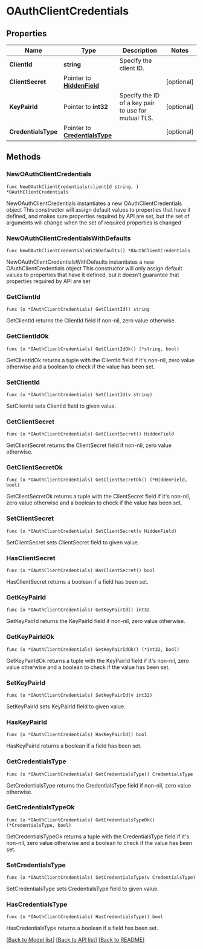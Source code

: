 # OAuthClientCredentials

## Properties

Name | Type | Description | Notes
------------ | ------------- | ------------- | -------------
**ClientId** | **string** | Specify the client ID. | 
**ClientSecret** | Pointer to [**HiddenField**](HiddenField.md) |  | [optional] 
**KeyPairId** | Pointer to **int32** | Specify the ID of a key pair to use for mutual TLS. | [optional] 
**CredentialsType** | Pointer to [**CredentialsType**](CredentialsType.md) |  | [optional] 

## Methods

### NewOAuthClientCredentials

`func NewOAuthClientCredentials(clientId string, ) *OAuthClientCredentials`

NewOAuthClientCredentials instantiates a new OAuthClientCredentials object
This constructor will assign default values to properties that have it defined,
and makes sure properties required by API are set, but the set of arguments
will change when the set of required properties is changed

### NewOAuthClientCredentialsWithDefaults

`func NewOAuthClientCredentialsWithDefaults() *OAuthClientCredentials`

NewOAuthClientCredentialsWithDefaults instantiates a new OAuthClientCredentials object
This constructor will only assign default values to properties that have it defined,
but it doesn't guarantee that properties required by API are set

### GetClientId

`func (o *OAuthClientCredentials) GetClientId() string`

GetClientId returns the ClientId field if non-nil, zero value otherwise.

### GetClientIdOk

`func (o *OAuthClientCredentials) GetClientIdOk() (*string, bool)`

GetClientIdOk returns a tuple with the ClientId field if it's non-nil, zero value otherwise
and a boolean to check if the value has been set.

### SetClientId

`func (o *OAuthClientCredentials) SetClientId(v string)`

SetClientId sets ClientId field to given value.


### GetClientSecret

`func (o *OAuthClientCredentials) GetClientSecret() HiddenField`

GetClientSecret returns the ClientSecret field if non-nil, zero value otherwise.

### GetClientSecretOk

`func (o *OAuthClientCredentials) GetClientSecretOk() (*HiddenField, bool)`

GetClientSecretOk returns a tuple with the ClientSecret field if it's non-nil, zero value otherwise
and a boolean to check if the value has been set.

### SetClientSecret

`func (o *OAuthClientCredentials) SetClientSecret(v HiddenField)`

SetClientSecret sets ClientSecret field to given value.

### HasClientSecret

`func (o *OAuthClientCredentials) HasClientSecret() bool`

HasClientSecret returns a boolean if a field has been set.

### GetKeyPairId

`func (o *OAuthClientCredentials) GetKeyPairId() int32`

GetKeyPairId returns the KeyPairId field if non-nil, zero value otherwise.

### GetKeyPairIdOk

`func (o *OAuthClientCredentials) GetKeyPairIdOk() (*int32, bool)`

GetKeyPairIdOk returns a tuple with the KeyPairId field if it's non-nil, zero value otherwise
and a boolean to check if the value has been set.

### SetKeyPairId

`func (o *OAuthClientCredentials) SetKeyPairId(v int32)`

SetKeyPairId sets KeyPairId field to given value.

### HasKeyPairId

`func (o *OAuthClientCredentials) HasKeyPairId() bool`

HasKeyPairId returns a boolean if a field has been set.

### GetCredentialsType

`func (o *OAuthClientCredentials) GetCredentialsType() CredentialsType`

GetCredentialsType returns the CredentialsType field if non-nil, zero value otherwise.

### GetCredentialsTypeOk

`func (o *OAuthClientCredentials) GetCredentialsTypeOk() (*CredentialsType, bool)`

GetCredentialsTypeOk returns a tuple with the CredentialsType field if it's non-nil, zero value otherwise
and a boolean to check if the value has been set.

### SetCredentialsType

`func (o *OAuthClientCredentials) SetCredentialsType(v CredentialsType)`

SetCredentialsType sets CredentialsType field to given value.

### HasCredentialsType

`func (o *OAuthClientCredentials) HasCredentialsType() bool`

HasCredentialsType returns a boolean if a field has been set.


[[Back to Model list]](../README.md#documentation-for-models) [[Back to API list]](../README.md#documentation-for-api-endpoints) [[Back to README]](../README.md)


